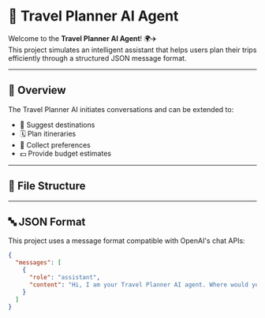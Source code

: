 # 🧳 Travel Planner AI Agent

Welcome to the **Travel Planner AI Agent**! 🌍✈️  
This project simulates an intelligent assistant that helps users plan their trips efficiently through a structured JSON message format.

---

## 📌 Overview

The Travel Planner AI initiates conversations and can be extended to:
- 📍 Suggest destinations  
- 🗓️ Plan itineraries  
- 💬 Collect preferences  
- 💵 Provide budget estimates  

---

## 📁 File Structure


---

## 🔤 JSON Format

This project uses a message format compatible with OpenAI's chat APIs:

```json
{
  "messages": [
    {
      "role": "assistant",
      "content": "Hi, I am your Travel Planner AI agent. Where would you like to go today?"
    }
  ]
}

